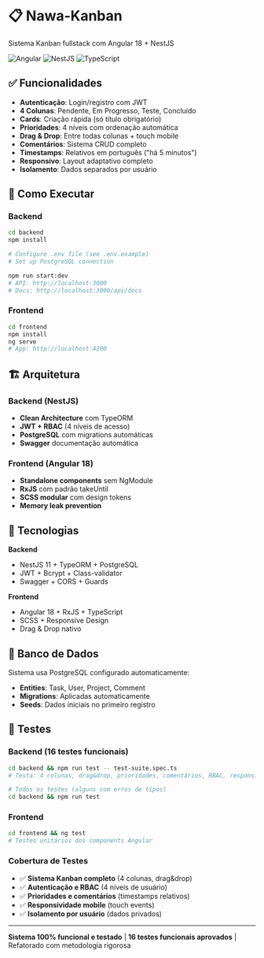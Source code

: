 # 📋 Nawa-Kanban

Sistema Kanban fullstack com Angular 18 + NestJS

![Angular](https://img.shields.io/badge/Angular-18-red.svg)
![NestJS](https://img.shields.io/badge/NestJS-11-ea2845.svg)
![TypeScript](https://img.shields.io/badge/TypeScript-5.0-blue.svg)

## ✅ Funcionalidades

- **Autenticação**: Login/registro com JWT
- **4 Colunas**: Pendente, Em Progresso, Teste, Concluído
- **Cards**: Criação rápida (só título obrigatório)
- **Prioridades**: 4 níveis com ordenação automática
- **Drag & Drop**: Entre todas colunas + touch mobile
- **Comentários**: Sistema CRUD completo
- **Timestamps**: Relativos em português ("há 5 minutos")
- **Responsivo**: Layout adaptativo completo
- **Isolamento**: Dados separados por usuário

## 🚀 Como Executar

### Backend

```bash
cd backend
npm install

# Configure .env file (see .env.example)
# Set up PostgreSQL connection

npm run start:dev
# API: http://localhost:3000
# Docs: http://localhost:3000/api/docs
```

### Frontend

```bash
cd frontend
npm install
ng serve
# App: http://localhost:4200
```

## 🏗️ Arquitetura

### Backend (NestJS)

- **Clean Architecture** com TypeORM
- **JWT + RBAC** (4 níveis de acesso)
- **PostgreSQL** com migrations automáticas
- **Swagger** documentação automática

### Frontend (Angular 18)

- **Standalone components** sem NgModule
- **RxJS** com padrão takeUntil
- **SCSS modular** com design tokens
- **Memory leak prevention**

## 🔧 Tecnologias

**Backend**

- NestJS 11 + TypeORM + PostgreSQL
- JWT + Bcrypt + Class-validator
- Swagger + CORS + Guards

**Frontend**

- Angular 18 + RxJS + TypeScript
- SCSS + Responsive Design
- Drag & Drop nativo

## 📝 Banco de Dados

Sistema usa PostgreSQL configurado automaticamente:

- **Entities**: Task, User, Project, Comment
- **Migrations**: Aplicadas automaticamente
- **Seeds**: Dados iniciais no primeiro registro

## 🧪 Testes

### Backend (16 testes funcionais)
```bash
cd backend && npm run test -- test-suite.spec.ts
# Testa: 4 colunas, drag&drop, prioridades, comentários, RBAC, responsividade

# Todos os testes (alguns com erros de tipos)
cd backend && npm run test
```

### Frontend  
```bash
cd frontend && ng test
# Testes unitários dos components Angular
```

### Cobertura de Testes
- ✅ **Sistema Kanban completo** (4 colunas, drag&drop)
- ✅ **Autenticação e RBAC** (4 níveis de usuário)
- ✅ **Prioridades e comentários** (timestamps relativos)
- ✅ **Responsividade mobile** (touch events)
- ✅ **Isolamento por usuário** (dados privados)

---

**Sistema 100% funcional e testado** | **16 testes funcionais aprovados** | Refatorado com metodologia rigorosa
